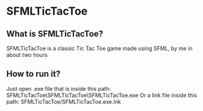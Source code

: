 # SFMLTicTacToe
## What is SFMLTicTacToe?
SFMLTicTacToe is a classic Tic Tac Toe game made using SFML, by me in about two hours
## How to run it?
Just open .exe file that is inside this path: SFMLTicTacToe\SFMLTicTacToe\SFMLTicTacToe.exe 
Or a link file inside this path: SFMLTicTacToe/SFMLTicTacToe.exe.lnk
